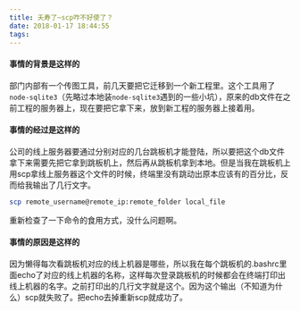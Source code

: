 ```yaml
---
title: 夭寿了~scp咋不好使了？
date: 2018-01-17 18:44:55
tags:
---
```


#### 事情的背景是这样的
部门内部有一个传图工具，前几天要把它迁移到一个新工程里。这个工具用了`node-sqlite3`（先略过本地装`node-sqlite3`遇到的一些小坑），原来的db文件在之前工程的服务器上，现在要把它拿下来，放到新工程的服务器上接着用。

#### 事情的经过是这样的
公司的线上服务器要通过分别对应的几台跳板机才能登陆，所以要把这个db文件拿下来需要先把它拿到跳板机上，然后再从跳板机拿到本地。但是当我在跳板机上用scp拿线上服务器这个文件的时候，终端里没有跳动出原本应该有的百分比，反而给我输出了几行文字。
```bash
scp remote_username@remote_ip:remote_folder local_file 
```
重新检查了一下命令的食用方式，没什么问题啊。

#### 事情的原因是这样的
因为懒得每次看跳板机对应的线上机器是哪些，所以我在每个跳板机的.bashrc里面echo了对应的线上机器的名称，这样每次登录跳板机的时候都会在终端打印出线上机器的名字。之前打印出的几行文字就是这个。因为这个输出（不知道为什么）scp就失败了。把echo去掉重新scp就成功了。